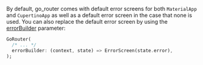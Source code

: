 By default, go_router comes with default error screens for both `MaterialApp`
and `CupertinoApp` as well as a default error screen in the case that none is
used. You can also replace the default error screen by using the
[errorBuilder](https://pub.dev/documentation/go_router/latest/go_router/GoRouter/GoRouter.html)
parameter:

```dart
GoRouter(
  /* ... */
  errorBuilder: (context, state) => ErrorScreen(state.error),
);
```
